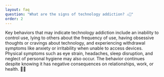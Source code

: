 ```yaml
---
layout: faq
question: "What are the signs of technology addiction? ⚠️📱"
order: 2
---
```


Key behaviors that may indicate technology addiction include an inability to control use, lying to others about the frequency of use, having obsessive thoughts or cravings about technology, and experiencing withdrawal symptoms like anxiety or irritability when unable to access devices. Physical symptoms such as eye strain, headaches, sleep disruption, and neglect of personal hygiene may also occur. The behavior continues despite knowing it has negative consequences on relationships, work, or health. 🚨💔